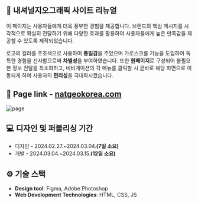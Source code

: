 ## 🎥 내셔널지오그래픽 사이트 리뉴얼

이 페이지는 사용자들에게 더욱 풍부한 경험을 제공합니다. 브랜드의 핵심 메시지를 시각적으로 확실히 전달하기 위해 다양한 효과를 활용하여 사용자들에게 높은 만족감을 제공할 수 있도록 제작되었습니다.

로고의 컬러를 주조색으로 사용하여 **통일감**을 주었으며 가로스크롤 기능을 도입하여 독특한 경험을 선사함으로써 **차별성**을 부여하였습니다.
또한 **원페이지**로 구성되어 불필요한 정보 전달을 최소화하고, 네비게이션의 각 메뉴를 클릭할 시 곧바로 해당 화면으로 이동되게 하여 사용자의 **편리성**을 극대화시켰습니다.

## 🔗 Page link - [natgeokorea.com](https://minji0164.github.io/national-geographic/)

![page](https://github.com/minji0164/national-geographic/blob/main/national.gif?raw=true)

## 💻 디자인 및 퍼블리싱 기간

+ 디자인 - 2024.02.27.~2024.03.04.**(7일 소요)**
+ 개발 - 2024.03.04.~2024.03.15.**(12일 소요)**

## ⚙ 기술 스택

+ **Design tool**: Figma, Adobe Photoshop
+ **Web Development Technologies**: HTML, CSS, JS
